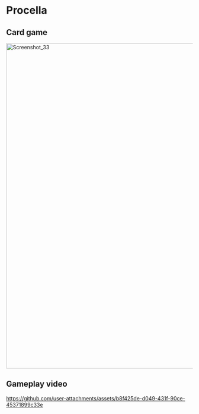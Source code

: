 # Procella
## Card game 
<img width="1561" height="876" alt="Screenshot_33" src="https://github.com/user-attachments/assets/0ee2a50c-bd5c-428d-9f75-25ff3eb89604" />



## Gameplay video

https://github.com/user-attachments/assets/b8f425de-d049-431f-90ce-45371899c33e

